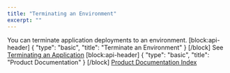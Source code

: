 ```yaml
---
title: "Terminating an Environment"
excerpt: ""
---
```

You can terminate application deployments to an environment.
[block:api-header]
{
  "type": "basic",
  "title": "Terminate an Environment"
}
[/block]
See [Terminating an Application](doc:terminating-an-application-1) 
[block:api-header]
{
  "type": "basic",
  "title": "Product Documentation"
}
[/block]
[Product Documentation Index](doc:product-documentation-index)